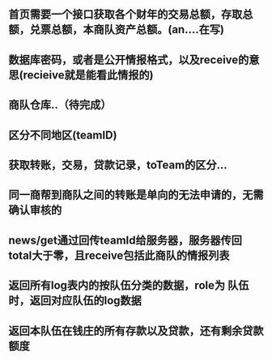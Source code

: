 ## 首页需要一个接口获取各个财年的交易总额，存取总额，兑票总额，本商队资产总额。(an....在写)
## 数据库密码，或者是公开情报格式，以及receive的意思(recieive就是能看此情报的)
## 商队仓库..（待完成）
## 区分不同地区(teamID)
## 获取转账，交易，贷款记录，toTeam的区分...
## 同一商帮到商队之间的转账是单向的无法申请的，无需确认审核的
## news/get通过回传teamId给服务器，服务器传回total大于零，且receive包括此商队的情报列表
## 返回所有log表内的按队伍分类的数据，role为 队伍时，返回对应队伍的log数据
## 返回本队伍在钱庄的所有存款以及贷款，还有剩余贷款额度
